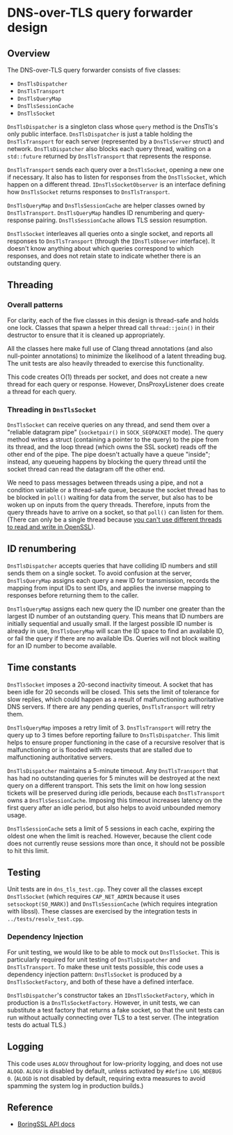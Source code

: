 # DNS-over-TLS query forwarder design

## Overview

The DNS-over-TLS query forwarder consists of five classes:
 * `DnsTlsDispatcher`
 * `DnsTlsTransport`
 * `DnsTlsQueryMap`
 * `DnsTlsSessionCache`
 * `DnsTlsSocket`

`DnsTlsDispatcher` is a singleton class whose `query` method is the DnsTls's
only public interface.  `DnsTlsDispatcher` is just a table holding the
`DnsTlsTransport` for each server (represented by a `DnsTlsServer` struct) and
network.  `DnsTlsDispatcher` also blocks each query thread, waiting on a
`std::future` returned by `DnsTlsTransport` that represents the response.

`DnsTlsTransport` sends each query over a `DnsTlsSocket`, opening a
new one if necessary.  It also has to listen for responses from the
`DnsTlsSocket`, which happen on a different thread.
`IDnsTlsSocketObserver` is an interface defining how `DnsTlsSocket` returns
responses to `DnsTlsTransport`.

`DnsTlsQueryMap` and `DnsTlsSessionCache` are helper classes owned by `DnsTlsTransport`.
`DnsTlsQueryMap` handles ID renumbering and query-response pairing.
`DnsTlsSessionCache` allows TLS session resumption.

`DnsTlsSocket` interleaves all queries onto a single socket, and reports all
responses to `DnsTlsTransport` (through the `IDnsTlsObserver` interface).  It doesn't
know anything about which queries correspond to which responses, and does not retain
state to indicate whether there is an outstanding query.

## Threading

### Overall patterns

For clarity, each of the five classes in this design is thread-safe and holds one lock.
Classes that spawn a helper thread call `thread::join()` in their destructor to ensure
that it is cleaned up appropriately.

All the classes here make full use of Clang thread annotations (and also null-pointer
annotations) to minimize the likelihood of a latent threading bug.  The unit tests are
also heavily threaded to exercise this functionality.

This code creates O(1) threads per socket, and does not create a new thread for each
query or response.  However, DnsProxyListener does create a thread for each query.

### Threading in `DnsTlsSocket`

`DnsTlsSocket` can receive queries on any thread, and send them over a
"reliable datagram pipe" (`socketpair()` in `SOCK_SEQPACKET` mode).
The query method writes a struct (containing a pointer to the query) to the pipe
from its thread, and the loop thread (which owns the SSL socket)
reads off the other end of the pipe.  The pipe doesn't actually have a queue "inside";
instead, any queueing happens by blocking the query thread until the
socket thread can read the datagram off the other end.

We need to pass messages between threads using a pipe, and not a condition variable
or a thread-safe queue, because the socket thread has to be blocked
in `poll()` waiting for data from the server, but also has to be woken
up on inputs from the query threads.  Therefore, inputs from the query
threads have to arrive on a socket, so that `poll()` can listen for them.
(There can only be a single thread because [you can't use different threads
to read and write in OpenSSL](https://www.openssl.org/blog/blog/2017/02/21/threads/)).

## ID renumbering

`DnsTlsDispatcher` accepts queries that have colliding ID numbers and still sends them on
a single socket.  To avoid confusion at the server, `DnsTlsQueryMap` assigns each
query a new ID for transmission, records the mapping from input IDs to sent IDs, and
applies the inverse mapping to responses before returning them to the caller.

`DnsTlsQueryMap` assigns each new query the ID number one greater than the largest
ID number of an outstanding query.  This means that ID numbers are initially sequential
and usually small.  If the largest possible ID number is already in use,
`DnsTlsQueryMap` will scan the ID space to find an available ID, or fail the query
if there are no available IDs.  Queries will not block waiting for an ID number to
become available.

## Time constants

`DnsTlsSocket` imposes a 20-second inactivity timeout.  A socket that has been idle for
20 seconds will be closed.  This sets the limit of tolerance for slow replies,
which could happen as a result of malfunctioning authoritative DNS servers.
If there are any pending queries, `DnsTlsTransport` will retry them.

`DnsTlsQueryMap` imposes a retry limit of 3.  `DnsTlsTransport` will retry the query up
to 3 times before reporting failure to `DnsTlsDispatcher`.
This limit helps to ensure proper functioning in the case of a recursive resolver that
is malfunctioning or is flooded with requests that are stalled due to malfunctioning
authoritative servers.

`DnsTlsDispatcher` maintains a 5-minute timeout.  Any `DnsTlsTransport` that has had no
outstanding queries for 5 minutes will be destroyed at the next query on a different
transport.
This sets the limit on how long session tickets will be preserved during idle periods,
because each `DnsTlsTransport` owns a `DnsTlsSessionCache`.  Imposing this timeout
increases latency on the first query after an idle period, but also helps to avoid
unbounded memory usage.

`DnsTlsSessionCache` sets a limit of 5 sessions in each cache, expiring the oldest one
when the limit is reached.  However, because the client code does not currently
reuse sessions more than once, it should not be possible to hit this limit.

## Testing

Unit tests are in `dns_tls_test.cpp`. They cover all the classes except
`DnsTlsSocket` (which requires `CAP_NET_ADMIN` because it uses `setsockopt(SO_MARK)`) and
`DnsTlsSessionCache` (which requires integration with libssl).  These classes are
exercised by the integration tests in `../tests/resolv_test.cpp`.

### Dependency Injection

For unit testing, we would like to be able to mock out `DnsTlsSocket`.  This is
particularly required for unit testing of `DnsTlsDispatcher` and `DnsTlsTransport`.
To make these unit tests possible, this code uses a dependency injection pattern:
`DnsTlsSocket` is produced by a `DnsTlsSocketFactory`, and both of these have a
defined interface.

`DnsTlsDispatcher`'s constructor takes an `IDnsTlsSocketFactory`,
which in production is a `DnsTlsSocketFactory`.  However, in unit tests, we can
substitute a test factory that returns a fake socket, so that the unit tests can
run without actually connecting over TLS to a test server.  (The integration tests
do actual TLS.)

## Logging

This code uses `ALOGV` throughout for low-priority logging, and does not use
`ALOGD`.  `ALOGV` is disabled by default, unless activated by `#define LOG_NDEBUG 0`.
(`ALOGD` is not disabled by default, requiring extra measures to avoid spamming the
system log in production builds.)

## Reference
 * [BoringSSL API docs](https://commondatastorage.googleapis.com/chromium-boringssl-docs/headers.html)
